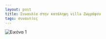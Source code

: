 ```yaml
---
layout: post
title: Συναυλία στην κατάληψη villa Ζωγράφου
tags: συναυλίες
---
```


![Εικόνα 1](https://chief.github.io/public/images/lives/08-06-2013.jpg)
